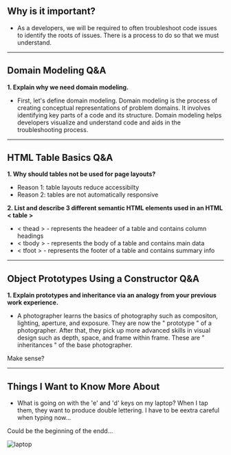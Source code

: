 ## Why is it important?

- As a developers, we will be required to often troubleshoot code issues to identify the roots of issues. There is a process to do so that we must understand.

__________

## Domain Modeling Q&A

<b>1. Explain why we need domain modeling.</b>

- First, let's define domain modeling. Domain modeling is the process of creating conceptual representations of problem domains. It involves identifying key parts of a code and its structure. Domain modeling helps developers visualize and understand code and aids in the troubleshooting process.

__________

## HTML Table Basics Q&A

<b>1. Why should tables not be used for page layouts?</b>

- Reason 1: table layouts reduce accessibilty 
- Reason 2: tables are not automatically responsive

<b>2. List and describe 3 different semantic HTML elements used in an HTML < table ></b>

- < thead > - represents the headeer of a table and contains column headings
- < tbody > - represents the body  of a table and contains main data
- < tfoot > - represents the footer of a table and contains summary info

__________

## Object Prototypes Using a Constructor Q&A

<b>1. Explain prototypes and inheritance via an analogy from your previous work experience.</b>

- A photographer learns the basics of photography such as compositon, lighting, aperture, and exposure. They are now the " prototype " of a photographer. After that, they pick up more advanced skills in visual design such as depth, space, and frame within frame. These are " inheritances " of the base photographer. 

Make sense?

__________

## Things I Want to Know More About

- What is going on with the 'e' and 'd' keys on my laptop? When I tap them, they want to produce double lettering. I have to be eextra careful when typing now...

Could be the beginning of the endd...

![laptop](https://media2.giphy.com/media/B5SkMWODD7s6TDnS7j/giphy.gif)